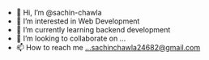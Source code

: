 - 👋 Hi, I’m @sachin-chawla
- 👀 I’m interested in Web Development
- 🌱 I’m currently learning backend development
- 💞️ I’m looking to collaborate on ...
- 📫 How to reach me ...sachinchawla24682@gmail.com

<!---
saxin-chawla/saxin-chawla is a ✨ special ✨ repository because its `README.md` (this file) appears on your GitHub profile.
You can click the Preview link to take a look at your changes.
--->
